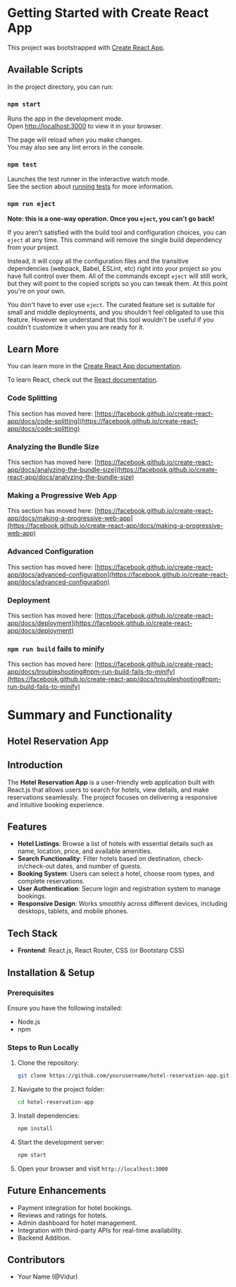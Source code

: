 # Getting Started with Create React App

This project was bootstrapped with [Create React App](https://github.com/facebook/create-react-app).

## Available Scripts

In the project directory, you can run:

### `npm start`

Runs the app in the development mode.\
Open [http://localhost:3000](http://localhost:3000) to view it in your browser.

The page will reload when you make changes.\
You may also see any lint errors in the console.

### `npm test`

Launches the test runner in the interactive watch mode.\
See the section about [running tests](https://facebook.github.io/create-react-app/docs/running-tests) for more information.


### `npm run eject`

**Note: this is a one-way operation. Once you `eject`, you can't go back!**

If you aren't satisfied with the build tool and configuration choices, you can `eject` at any time. This command will remove the single build dependency from your project.

Instead, it will copy all the configuration files and the transitive dependencies (webpack, Babel, ESLint, etc) right into your project so you have full control over them. All of the commands except `eject` will still work, but they will point to the copied scripts so you can tweak them. At this point you're on your own.

You don't have to ever use `eject`. The curated feature set is suitable for small and middle deployments, and you shouldn't feel obligated to use this feature. However we understand that this tool wouldn't be useful if you couldn't customize it when you are ready for it.

## Learn More

You can learn more in the [Create React App documentation](https://facebook.github.io/create-react-app/docs/getting-started).

To learn React, check out the [React documentation](https://reactjs.org/).

### Code Splitting

This section has moved here: [https://facebook.github.io/create-react-app/docs/code-splitting](https://facebook.github.io/create-react-app/docs/code-splitting)

### Analyzing the Bundle Size

This section has moved here: [https://facebook.github.io/create-react-app/docs/analyzing-the-bundle-size](https://facebook.github.io/create-react-app/docs/analyzing-the-bundle-size)

### Making a Progressive Web App

This section has moved here: [https://facebook.github.io/create-react-app/docs/making-a-progressive-web-app](https://facebook.github.io/create-react-app/docs/making-a-progressive-web-app)

### Advanced Configuration

This section has moved here: [https://facebook.github.io/create-react-app/docs/advanced-configuration](https://facebook.github.io/create-react-app/docs/advanced-configuration)

### Deployment

This section has moved here: [https://facebook.github.io/create-react-app/docs/deployment](https://facebook.github.io/create-react-app/docs/deployment)

### `npm run build` fails to minify

This section has moved here: [https://facebook.github.io/create-react-app/docs/troubleshooting#npm-run-build-fails-to-minify](https://facebook.github.io/create-react-app/docs/troubleshooting#npm-run-build-fails-to-minify)




# Summary and Functionality

## Hotel Reservation App

## Introduction
The **Hotel Reservation App** is a user-friendly web application built with React.js that allows users to search for hotels, view details, and make reservations seamlessly. The project focuses on delivering a responsive and intuitive booking experience.

## Features
- **Hotel Listings**: Browse a list of hotels with essential details such as name, location, price, and available amenities.
- **Search Functionality**: Filter hotels based on destination, check-in/check-out dates, and number of guests.
- **Booking System**: Users can select a hotel, choose room types, and complete reservations.
- **User Authentication**: Secure login and registration system to manage bookings.
- **Responsive Design**: Works smoothly across different devices, including desktops, tablets, and mobile phones.

## Tech Stack
- **Frontend**: React.js, React Router, CSS (or Bootstarp CSS)

## Installation & Setup
### Prerequisites
Ensure you have the following installed:
- Node.js
- npm 

### Steps to Run Locally
1. Clone the repository:
   ```bash
   git clone https://github.com/yourusername/hotel-reservation-app.git
   ```
2. Navigate to the project folder:
   ```bash
   cd hotel-reservation-app
   ```
3. Install dependencies:
   ```bash
   npm install
   ```
4. Start the development server:
   ```bash
   npm start
   ```
5. Open your browser and visit `http://localhost:3000`

## Future Enhancements
- Payment integration for hotel bookings.
- Reviews and ratings for hotels.
- Admin dashboard for hotel management.
- Integration with third-party APIs for real-time availability.
- Backend Addition.

## Contributors
- Your Name (@Vidur)


